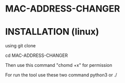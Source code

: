 # MAC-ADDRESS-CHANGER

# INSTALLATION (linux) 
using git clone 

cd  MAC-ADDRESS-CHANGER 

Then use this command  "chomd +x" for permission

For run the tool use these two command python3 or ./ 
